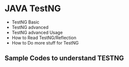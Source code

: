 # JAVA TestNG

- TestNG Basic
- TestNG advanced
- TestNG advanced Usage
- How to Read TestNG/Reflection
- How to Do more stuff for TestNG  


## Sample Codes to understand TESTNG